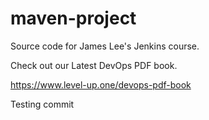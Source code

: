 # maven-project
Source code for James Lee's Jenkins course.

Check out our Latest DevOps PDF book.

https://www.level-up.one/devops-pdf-book

Testing commit

